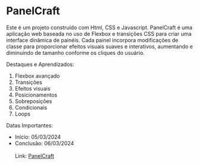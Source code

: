 <h1>PanelCraft</h1>

Este é um projeto construído com Html, CSS e Javascript. PanelCraft é uma aplicação web baseada no uso de Flexbox e transições CSS para criar uma interface dinâmica de painéis. Cada painel incorpora modificações de classe para proporcionar efeitos visuais suaves e interativos, aumentando e diminuindo de tamanho conforme os cliques do usuário.

Destaques e Aprendizados: <br>
<ol>
  <li>Flexbox avançado</li>
  <li>Transições</li>
  <li>Efeitos visuais</li>
  <li>Posicionamentos</li>
  <li>Sobreposições</li>
  <li>Condicionais</li>
  <li>Loops</li>
</ol>

Datas Importantes: 
<ul>
  <li>Início: 05/03/2024</li>
  <li>Conclusão: 06/03/2024</li><br>
</ul3

Link: <a href="https://caiorossi00.github.io/Paineis-flex/">PanelCraft</a>



